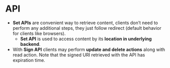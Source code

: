 # API

- **Set APIs** are convenient way to retrieve content, clients don’t need to perform any additional steps, they just follow redirect (default behavior for clients like browsers).
    - **Set API** is used to access content by its **location in underlying backend**.
- With **Sign API** clients may perform **update and delete actions** along with read action. Note that the signed URI retrieved with the API has expiration time.
